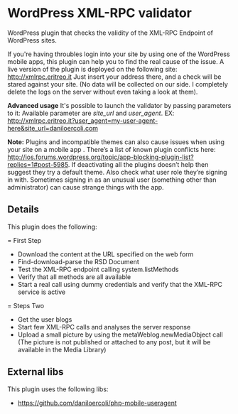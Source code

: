 # WordPress XML-RPC validator #

WordPress plugin that checks the validity of the XML-RPC Endpoint of WordPress sites.

If you're having throubles login into your site by using one of the WordPress mobile apps, this plugin can help you to find the real cause of the issue.  A live version of the plugin is deployed on the following site: http://xmlrpc.eritreo.it
Just insert your address there, and a check will be stared against your site. (No data will be collected on our side. I completely delete the logs on the server without even taking a look at them).

**Advanced usage**
It's possible to launch the validator by passing parameters to it:
Available parameter are _site_url_ and _user_agent_.
EX: http://xmlrpc.eritreo.it?user_agent=my-user-agent-here&site_url=daniloercoli.com

**Note:**  Plugins and incompatible themes can also cause issues when using your site on a mobile app . There’s a list of known plugin conflicts here: http://ios.forums.wordpress.org/topic/app-blocking-plugin-list?replies=1#post-5985. If deactivating all the plugins doesn’t help then suggest they try a default theme. Also check what user role they’re signing in with. Sometimes signing in as an unusual user (something other than administrator) can cause strange things with the app.


## Details ##

This plugin does the following:

= First Step
- Download the content at the URL specified on the web form
- Find-download-parse the RSD Document
- Test the XML-RPC endpoint calling system.listMethods
- Verify that all methods are all available
- Start a real call using dummy credentials and verify that the XML-RPC service is active

= Steps Two
- Get the user blogs
- Start few XML-RPC calls and analyses the server response
- Upload a small picture by using the metaWeblog.newMediaObject call (The picture is not published or attached to any post, but it will be available in the Media Library)

## External libs ##

This plugin uses the following libs:

- https://github.com/daniloercoli/php-mobile-useragent